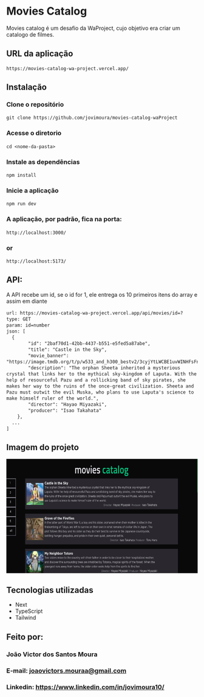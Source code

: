 # Movies Catalog

<p>
  Movies catalog é um desafio da WaProject, cujo objetivo era criar um catalogo de filmes.
</p>

## URL da aplicação

```
https://movies-catalog-wa-project.vercel.app/
```

## Instalação

### Clone o repositório

```
git clone https://github.com/jovimoura/movies-catalog-waProject
```

### Acesse o diretorio

```
cd <nome-da-pasta>
```

### Instale as dependências

```
npm install
```

### Inicie a aplicação

```
npm run dev
```

### A aplicação, por padrão, fica na porta:

```
http://localhost:3000/
```

### or

```
http://localhost:5173/
```

## API:

A API recebe um id, se o id for 1, ele entrega os 10 primeiros itens do array e assim em diante

```
url: https://movies-catalog-wa-project.vercel.app/api/movies/id=?
type: GET
param: id=number
json: [
  {
		"id": "2baf70d1-42bb-4437-b551-e5fed5a87abe",
		"title": "Castle in the Sky",
		"movie_banner": "https://image.tmdb.org/t/p/w533_and_h300_bestv2/3cyjYtLWCBE1uvWINHFsFnE8LUK.jpg",
		"description": "The orphan Sheeta inherited a mysterious crystal that links her to the mythical sky-kingdom of Laputa. With the help of resourceful Pazu and a rollicking band of sky pirates, she makes her way to the ruins of the once-great civilization. Sheeta and Pazu must outwit the evil Muska, who plans to use Laputa's science to make himself ruler of the world.",
		"director": "Hayao Miyazaki",
		"producer": "Isao Takahata"
	},
  ...
]
```

## Imagem do projeto

<img style="width: 600px; height: 300px " src="./public/images/readme/print.png">

## Tecnologias utilizadas

<ul>
    <li>Next</li>
    <li>TypeScript</li>
    <li>Tailwind</li>
</ul>

## Feito por:

### João Victor dos Santos Moura

### E-mail: joaovictors.mouraa@gmail.com

### Linkedin: https://www.linkedin.com/in/jovimoura10/
